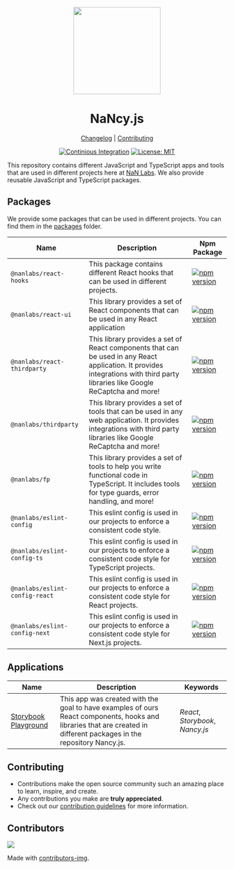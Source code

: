 <!--lint disable double-link awesome-heading awesome-git-repo-age awesome-toc-->

<div align="center">
<p>
    <img
        style="width: 200px"
        width="200"
        src="https://avatars.githubusercontent.com/u/4426989?s=200&v=4"
    >
</p>
<h1>NaNcy.js</h1>

[Changelog](#) |
[Contributing](./CONTRIBUTING.md)

</div>
<div align="center">

[![Continious Integration][cibadge]][ciurl]
[![License: MIT][licensebadge]][licenseurl]

</div>

This repository contains different JavaScript and TypeScript apps and tools that are used in different projects here at [NaN Labs](https://www.nanlabs.com/).
We also provide reusable JavaScript and TypeScript packages.

## Packages

We provide some packages that can be used in different projects. You can find them in the [packages](./packages) folder.

| Name                           | Description                                                                                                                                                                    | Npm Package                                                                                                                                |
| ------------------------------ | ------------------------------------------------------------------------------------------------------------------------------------------------------------------------------ | ------------------------------------------------------------------------------------------------------------------------------------------ |
| `@nanlabs/react-hooks`         | This package contains different React hooks that can be used in different projects.                                                                                            | [![npm version](https://badge.fury.io/js/%40nanlabs%2Freact-hooks.svg)](https://badge.fury.io/js/%40nanlabs%2Freact-hooks)                 |
| `@nanlabs/react-ui`            | This library provides a set of React components that can be used in any React application                                                                                      | [![npm version](https://badge.fury.io/js/%40nanlabs%2Freact-ui.svg)](https://badge.fury.io/js/%40nanlabs%2Freact-ui)                       |
| `@nanlabs/react-thirdparty`    | This library provides a set of React components that can be used in any React application. It provides integrations with third party libraries like Google ReCaptcha and more! | [![npm version](https://badge.fury.io/js/%40nanlabs%2Freact-thirdparty.svg)](https://badge.fury.io/js/%40nanlabs%2Freact-thirdparty)       |
| `@nanlabs/thirdparty`          | This library provides a set of tools that can be used in any web application. It provides integrations with third party libraries like Google ReCaptcha and more!              | [![npm version](https://badge.fury.io/js/%40nanlabs%2Fthirdparty.svg)](https://badge.fury.io/js/%40nanlabs%2Fthirdparty)                   |
| `@nanlabs/fp`                  | This library provides a set of tools to help you write functional code in TypeScript. It includes tools for type guards, error handling, and more!                             | [![npm version](https://badge.fury.io/js/%40nanlabs%2Ffp.svg)](https://badge.fury.io/js/%40nanlabs%2Ffp)                                   |
| `@nanlabs/eslint-config`       | This eslint config is used in our projects to enforce a consistent code style.                                                                                                 | [![npm version](https://badge.fury.io/js/%40nanlabs%2Feslint-config.svg)](https://badge.fury.io/js/%40nanlabs%2Feslint-config)             |
| `@nanlabs/eslint-config-ts`    | This eslint config is used in our projects to enforce a consistent code style for TypeScript projects.                                                                         | [![npm version](https://badge.fury.io/js/%40nanlabs%2Feslint-config-ts.svg)](https://badge.fury.io/js/%40nanlabs%2Feslint-config-ts)       |
| `@nanlabs/eslint-config-react` | This eslint config is used in our projects to enforce a consistent code style for React projects.                                                                              | [![npm version](https://badge.fury.io/js/%40nanlabs%2Feslint-config-react.svg)](https://badge.fury.io/js/%40nanlabs%2Feslint-config-react) |
| `@nanlabs/eslint-config-next`  | This eslint config is used in our projects to enforce a consistent code style for Next.js projects.                                                                            | [![npm version](https://badge.fury.io/js/%40nanlabs%2Feslint-config-next.svg)](https://badge.fury.io/js/%40nanlabs%2Feslint-config-next)   |

## Applications

| Name                                                                                   | Description                                                                                                                                                          | Keywords                         |
| -------------------------------------------------------------------------------------- | -------------------------------------------------------------------------------------------------------------------------------------------------------------------- | -------------------------------- |
| [Storybook Playground](https://github.com/nanlabs/nancy.js/tree/main/apps/playground/) | This app was created with the goal to have examples of ours React components, hooks and libraries that are created in different packages in the repository Nancy.js. | _React_, _Storybook_, _Nancy.js_ |

## Contributing

- Contributions make the open source community such an amazing place to learn, inspire, and create.
- Any contributions you make are **truly appreciated**.
- Check out our [contribution guidelines](./CONTRIBUTING.md) for more information.

## Contributors

<a href="https://github.com/nanlabs/nancy.js/contributors">
  <img src="https://contrib.rocks/image?repo=nanlabs/nancy.js"/>
</a>

Made with [contributors-img](https://contrib.rocks).

[cibadge]: https://github.com/nanlabs/nancy.js/actions/workflows/ci.yml/badge.svg
[licensebadge]: https://img.shields.io/badge/License-MIT-blue.svg
[ciurl]: https://github.com/nanlabs/nancy.js/actions/workflows/ci.yml
[licenseurl]: https://github.com/nanlabs/nancy.js/blob/main/LICENSE
